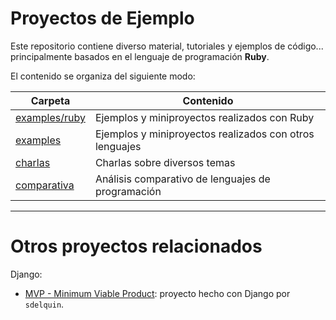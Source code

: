 
# Proyectos de Ejemplo

Este repositorio contiene diverso material, tutoriales y ejemplos de código... principalmente basados en el lenguaje de programación **Ruby**.

El contenido se organiza del siguiente modo:

| Carpeta              | Contenido |
| -------------------- | --------- |
| [examples/ruby](./examples/ruby) | Ejemplos y miniproyectos realizados con Ruby |
| [examples](./examples) | Ejemplos y miniproyectos realizados con otros lenguajes |
| [charlas](./charlas) | Charlas sobre diversos temas |
| [comparativa](./comparativa) | Análisis comparativo de lenguajes de programación |

---

# Otros proyectos relacionados

Django:
* [MVP - Minimum Viable Product](https://github.com/sdelquin/mvp): proyecto hecho con Django por `sdelquin`.



